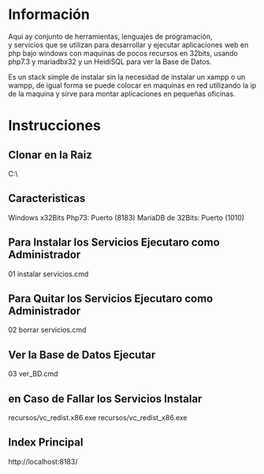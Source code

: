 
# Información
Aquí ay conjunto de herramientas, lenguajes de programación,  
y servicios que se utilizan para desarrollar y ejecutar aplicaciones 
web en php bajo windows con maquinas de pocos recursos en 32bits, 
usando php7.3 y mariadbx32 y un HeidiSQL para ver la Base de Datos.

Es un stack simple de instalar sin la necesidad de instalar 
un xampp o un wampp, de igual forma se puede colocar en 
maquinas en red utilizando la ip de la maquina 
y sirve para montar aplicaciones en pequeñas oficinas.

# Instrucciones
## Clonar en la Raiz
C:\

## Caracteristicas
Windows x32Bits
Php73: Puerto (8183)
MariaDB de 32Bits: Puerto (1010)

## Para Instalar los Servicios Ejecutaro como Administrador
01 instalar servicios.cmd

## Para Quitar los Servicios Ejecutaro como Administrador
02 borrar servicios.cmd

## Ver la Base de Datos Ejecutar
03 ver_BD.cmd

## en Caso de Fallar los Servicios Instalar 
recursos/vc_redist.x86.exe
recursos/vc_redist_x86.exe

## Index Principal
http://localhost:8183/

